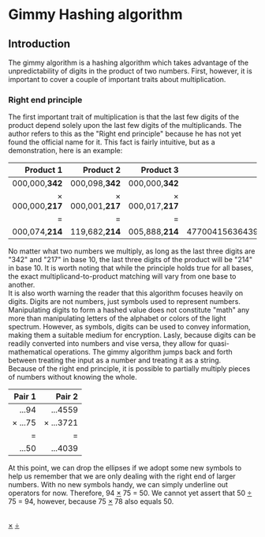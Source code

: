 # Gimmy Hashing algorithm
## Introduction
The gimmy algorithm is a hashing algorithm which takes advantage of the unpredictability of digits in the product of two numbers. First, however, it is important to cover a couple of important traits about multiplication.
### Right end principle
The first important trait of multiplication is that the last few digits of the product depend solely upon the last few digits of the multiplicands. The author refers to this as the "Right end principle" because he has not yet found the official name for it. This fact is fairly intuitive, but as a demonstration, here is an example:

| Product 1 | Product 2 | Product 3 | Product 4 |
|----------:|----------:|----------:|----------:|
| 000,000,**342** | 000,098,**342** | 000,000,**342** | 496734565734563**342** |
| &times; 000,000,**217** | &times; 000,001,**217** | &times; 000,017,**217** | &times; 960279773683570**217** |
| = | = | = | = |
| 000,074,**214** | 119,682,**214** | 005,888,**214** | 477004156364393019200457594091185**214** |

No matter what two numbers we multiply, as long as the last three digits are "342" and "217" in base 10, the last three digits of the product will be "214" in base 10. It is worth noting that while the principle holds true for all bases, the exact multiplicand-to-product matching will vary from one base to another. <br/>
It is also worth warning the reader that this algorithm focuses heavily on digits. Digits are not numbers, just symbols used to represent numbers. Manipulating digits to form a hashed value does not constitute "math" any more than manipulating letters of the alphabet or colors of the light spectrum. However, as symbols, digits can be used to convey information, making them a suitable medium for encryption. Lasly, because digits can be readily converted into numbers and vise versa, they allow for quasi-mathematical operations. The gimmy algorithm jumps back and forth between treating the input as a number and treating it as a string.<br/>
Because of the right end principle, it is possible to partially multiply pieces of numbers without knowing the whole.

| Pair 1 | Pair 2 |
|----------:|----------:|
| ...94 | ...4559 |
| &times; ...75 | &times; ...3721 |
| = | = |
| ...50 | ...4039 |

At this point, we can drop the ellipses if we adopt some new symbols to help us remember that we are only dealing with the right end of larger numbers. With no new symbols handy, we can simply underline out operators for now. Therefore, 94 <u>&times;</u> 75 = 50. We cannot yet assert that 50 <u>&div;</u> 75 = 94, however, because 75 <u>&times;</u> 78 also equals 50.

<br/>
<u>&times;</u>
<u>&div;</u>
